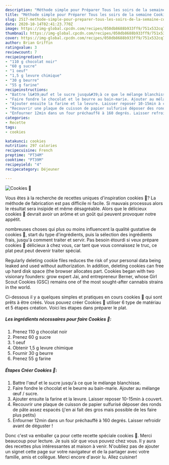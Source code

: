 ```yaml
---
description: "Méthode simple pour Préparer Tous les soirs de la semaine Cookies 🍪"
title: "Méthode simple pour Préparer Tous les soirs de la semaine Cookies 🍪"
slug: 2517-methode-simple-pour-preparer-tous-les-soirs-de-la-semaine-cookies
date: 2020-10-14T02:41:23.770Z
image: https://img-global.cpcdn.com/recipes/050db8688b933ff9/751x532cq70/cookies-🍪-photo-principale-de-la-recette.jpg
thumbnail: https://img-global.cpcdn.com/recipes/050db8688b933ff9/751x532cq70/cookies-🍪-photo-principale-de-la-recette.jpg
cover: https://img-global.cpcdn.com/recipes/050db8688b933ff9/751x532cq70/cookies-🍪-photo-principale-de-la-recette.jpg
author: Brian Griffin
ratingvalue: 3
reviewcount: 7
recipeingredient:
- "110 g chocolat noir"
- "60 g sucre"
- "1 oeuf"
- "1,5 g levure chimique"
- "30 g beurre"
- "55 g farine"
recipeinstructions:
- "Battre l&#39;œuf et le sucre jusqu&#39;à ce que le mélange blanchisse."
- "Faire fondre le chocolat et le beurre au bain-marie. Ajouter au mélange œuf / sucre."
- "Ajouter ensuite la farine et la levure. Laisser reposer 10-15min à couvert."
- "Recouvrir une plaque de cuisson de papier sulfurisé déposer des ronds de pâte assez espacés (j&#39;en ai fait des gros mais possible de les faire plus petits)"
- "Enfourner 12min dans un four préchauffé à 160 degrés. Laisser refroidir avant de déguster !"
categories:
- Recette
tags:
- cookies

katakunci: cookies 
nutrition: 297 calories
recipecuisine: French
preptime: "PT34M"
cooktime: "PT39M"
recipeyield: "4"
recipecategory: Déjeuner

---
```



![Cookies 🍪](https://img-global.cpcdn.com/recipes/050db8688b933ff9/751x532cq70/cookies-🍪-photo-principale-de-la-recette.jpg)

Vous êtes à la recherche de recettes uniques d'inspiration cookies 🍪? La méthode de fabrication est pas difficile ni facile. Si mauvais processus alors le résultat sera insipide et même désagréable. Alors que le délicieux cookies 🍪 devrait avoir un arôme et un goût qui peuvent provoquer notre appétit.

nombreuses choses qui plus ou moins influencent la qualité gustative de cookies 🍪, start du type d'ingrédients, puis la sélection des ingrédients frais, jusqu'à comment traiter et servir. Pas besoin étourdi si veux prépare cookies 🍪 délicieux à chez vous, car tant que vous connaissez le truc, ce plat peut peut devenir traiter spécial.

Regularly deleting cookie files reduces the risk of your personal data being leaked and used without authorization. In addition, deleting cookies can free up hard disk space (the browser allocates part. Cookies began with two visionary founders: grow expert Jai, and entrepreneur Berner, whose Girl Scout Cookies (GSC) remains one of the most sought-after cannabis strains in the world.


Ci-dessous il y a quelques simples et pratiques en cours cookies 🍪 qui sont prêts à être créés. Vous pouvez créer Cookies 🍪 utiliser 6 type de matériau et 5 étapes création. Voici les étapes dans préparer le plat.

<!--inarticleads1-->

##### Les ingrédients nécessaires pour faire Cookies 🍪:

1. Prenez 110 g chocolat noir
1. Prenez 60 g sucre
1.  1 oeuf
1. Obtenir 1,5 g levure chimique
1. Fournir 30 g beurre
1. Prenez 55 g farine




<!--inarticleads2-->

##### Étapes Créer Cookies 🍪:

1. Battre l&#39;œuf et le sucre jusqu&#39;à ce que le mélange blanchisse.
1. Faire fondre le chocolat et le beurre au bain-marie. Ajouter au mélange œuf / sucre.
1. Ajouter ensuite la farine et la levure. Laisser reposer 10-15min à couvert.
1. Recouvrir une plaque de cuisson de papier sulfurisé déposer des ronds de pâte assez espacés (j&#39;en ai fait des gros mais possible de les faire plus petits)
1. Enfourner 12min dans un four préchauffé à 160 degrés. Laisser refroidir avant de déguster !





Donc c'est va emballer ça pour cette recette spéciale cookies 🍪. Merci beaucoup pour lecture. Je suis sûr que vous pouvez chez vous. Il y aura des recettes plus  intéressantes at maison à venir. N'oubliez pas de ajouter un signet cette page sur votre navigateur et de la partager avec votre famille, amis et collègue. Merci encore d'avoir lu. Allez cuisiner!
